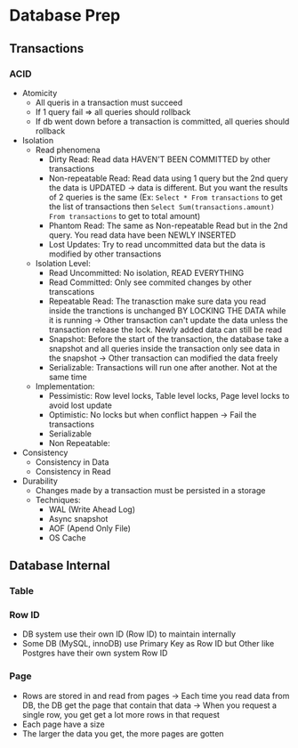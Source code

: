 # Database Prep
## Transactions
### ACID
- Atomicity
  - All queris in a transaction must succeed
  - If 1 query fail => all queries should rollback
  - If db went down before a transaction is committed, all queries should rollback
- Isolation
  - Read phenomena
    - Dirty Read: Read data HAVEN'T BEEN COMMITTED by other transactions
    - Non-repeatable Read: Read data using 1 query but the 2nd query the data is UPDATED -> data is different. But you want the results of 2 queries is the same (Ex: `Select * From transactions` to get the list of transactions then `Select Sum(transactions.amount) From transactions` to get to total amount)
    - Phantom Read: The same as Non-repeatable Read but in the 2nd query. You read data have been NEWLY INSERTED
    - Lost Updates: Try to read uncommitted data but the data is modified by other transactions
  - Isolation Level:
    - Read Uncommitted: No isolation, READ EVERYTHING
    - Read Committed: Only see commited changes by other transcations
    - Repeatable Read: The tranasction make sure data you read inside the tranctions is unchanged BY LOCKING THE DATA while it is running -> Other transaction can't update the data unless the transaction release the lock. Newly added data can still be read
    - Snapshot: Before the start of the transaction, the database take a snapshot and all queries inside the transaction only see data in the snapshot -> Other transaction can modified the data freely
    - Serializable: Transactions will run one after another. Not at the same time
  - Implementation:
    - Pessimistic: Row level locks, Table level locks, Page level locks to avoid lost update
    - Optimistic: No locks but when conflict happen -> Fail the transactions
    - Serializable
    - Non Repeatable:
- Consistency
  - Consistency in Data
  - Consistency in Read
- Durability
  - Changes made by a transaction must be persisted in a storage
  - Techniques:
    - WAL (Write Ahead Log)
    - Async snapshot
    - AOF (Apend Only File)
    - OS Cache

## Database Internal
### Table
### Row ID
- DB system use their own ID (Row ID) to maintain internally
- Some DB (MySQL, innoDB) use Primary Key as Row ID but Other like Postgres have their own system Row ID
### Page
- Rows are stored in and read from pages -> Each time you read data from DB, the DB get the page that contain that data -> When you request a single row, you get get a lot more rows in that request
- Each page have a size
- The larger the data you get, the more pages are gotten
